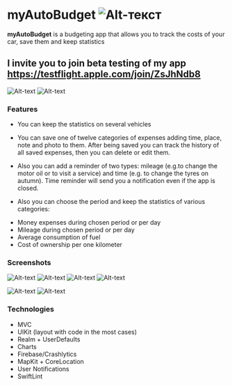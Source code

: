 # myAutoBudget ![Alt-текст](https://github.com/YuriAndrianov/myApp-myAutoBudget/blob/main/myAutoBudget/Resources/Assets.xcassets/AppIcon.appiconset/80.png "ICON")

**myAutoBudget** is a budgeting app that allows you to track the costs of your car, save them and keep statistics 

## I invite you to join beta testing of my app <https://testflight.apple.com/join/ZsJhNdb8>

![Alt-text](https://github.com/YuriAndrianov/myApp-myAutoBudget/blob/main/myAutoBudget/Resources/Screenshots/IMG_0317.GIF "GIF1") ![Alt-text](https://github.com/YuriAndrianov/myApp-myAutoBudget/blob/main/myAutoBudget/Resources/Screenshots/IMG_0318.GIF "GIF2")

### Features

* You can keep the statistics on several vehicles

* You can save one of twelve categories of expenses adding time, place, note and photo to them. After being saved you can track the history of all saved expenses, then you can delete or edit them.

* Also you can add a reminder of two types: mileage (e.g.to change the motor oil or to visit a service) and time (e.g. to change the tyres on autumn). Time reminder will send you a notification even if the app is closed.

* Also you can choose the period and keep the statistics of various categories:

- Money expenses during chosen period or per day 
- Mileage during chosen period or per day
- Average consumption of fuel
- Cost of ownership per one kilometer


### Screenshots

![Alt-text](https://github.com/YuriAndrianov/myApp-myAutoBudget/blob/main/myAutoBudget/Resources/Screenshots/1.jpg "Scr1") ![Alt-text](https://github.com/YuriAndrianov/myApp-myAutoBudget/blob/main/myAutoBudget/Resources/Screenshots/2.jpg "Scr2") ![Alt-text](https://github.com/YuriAndrianov/myApp-myAutoBudget/blob/main/myAutoBudget/Resources/Screenshots/3.jpg "Scr3") ![Alt-text](https://github.com/YuriAndrianov/myApp-myAutoBudget/blob/main/myAutoBudget/Resources/Screenshots/4.jpg "Scr4") 

![Alt-text](https://github.com/YuriAndrianov/myApp-myAutoBudget/blob/main/myAutoBudget/Resources/Screenshots/5.jpg "Scr5") ![Alt-text](https://github.com/YuriAndrianov/myApp-myAutoBudget/blob/main/myAutoBudget/Resources/Screenshots/6.jpg "Scr6") 

### Technologies

* MVC
* UIKit (layout with code in the most cases)
* Realm + UserDefaults
* Charts
* Firebase/Crashlytics
* MapKit + CoreLocation
* User Notifications
* SwiftLint

